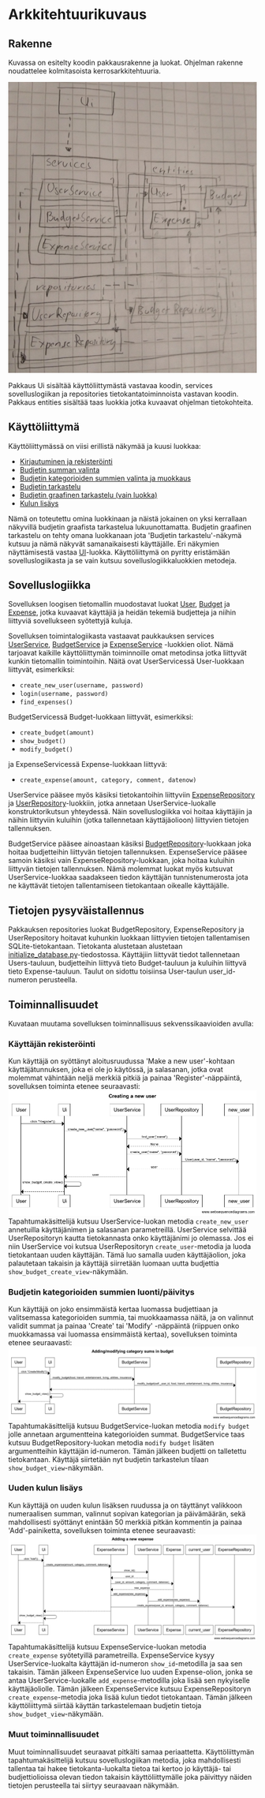 # Arkkitehtuurikuvaus

## Rakenne

Kuvassa on esitelty koodin pakkausrakenne ja luokat. Ohjelman rakenne noudattelee kolmitasoista kerrosarkkitehtuuria.

![Luokkakaavio](./kuvat/luokkakaavio.jpg)

Pakkaus Ui sisältää käyttöliittymästä vastavaa koodin, services sovelluslogiikan ja repositories tietokantatoiminnoista vastavan koodin. Pakkaus entities sisältää taas luokkia jotka kuvaavat ohjelman tietokohteita.

## Käyttöliittymä

Käyttöliittymässä on viisi erillistä näkymää ja kuusi luokkaa:

* [Kirjautuminen ja rekisteröinti](https://github.com/hhautajarvi/ot2021/blob/master/src/ui/login.py)
* [Budjetin summan valinta](https://github.com/hhautajarvi/ot2021/blob/master/src/ui/budget_create_view.py)
* [Budjetin kategorioiden summien valinta ja muokkaus](https://github.com/hhautajarvi/ot2021/blob/master/src/ui/budget_choose_view.py)
* [Budjetin tarkastelu](https://github.com/hhautajarvi/ot2021/blob/master/src/ui/budget_view.py)
* [Budjetin graafinen tarkastelu (vain luokka)](https://github.com/hhautajarvi/ot2021/blob/master/src/ui/plotting/plot_view.py)
* [Kulun lisäys](https://github.com/hhautajarvi/ot2021/blob/master/src/ui/add_expense_view.py)

Nämä on toteutettu omina luokkinaan ja näistä jokainen on yksi kerrallaan näkyvillä budjetin graafista tarkastelua lukuunottamatta. Budjetin graafinen tarkastelu on tehty omana luokkanaan jota 'Budjetin tarkastelu'-näkymä kutsuu ja nämä näkyvät samanaikaisesti käyttäjälle. Eri näkymien näyttämisestä vastaa [UI](https://github.com/hhautajarvi/ot2021/blob/master/src/ui/ui.py)-luokka. Käyttöliittymä on pyritty eristämään sovelluslogiikasta ja se vain kutsuu sovelluslogiikkaluokkien metodeja.

## Sovelluslogiikka

Sovelluksen loogisen tietomallin muodostavat luokat [User](https://github.com/hhautajarvi/ot2021/blob/master/src/entities/user.py), [Budget](https://github.com/hhautajarvi/ot2021/blob/master/src/entities/budget.py) ja [Expense](https://github.com/hhautajarvi/ot2021/blob/master/src/entities/expense.py), jotka kuvaavat käyttäjiä ja heidän tekemiä budjetteja ja niihin liittyviä sovellukseen syötettyjä kuluja.

Sovelluksen toimintalogiikasta vastaavat paukkauksen services [UserService](https://github.com/hhautajarvi/ot2021/blob/master/src/services/user_service.py), [BudgetService](https://github.com/hhautajarvi/ot2021/blob/master/src/services/budget_service.py) ja [ExpenseService](https://github.com/hhautajarvi/ot2021/blob/master/src/services/expense_service.py) -luokkien oliot. Nämä tarjoavat kaikille käyttöliittymän toiminnoille omat metodinsa jotka liittyvät kunkin tietomallin toimintoihin. Näitä ovat UserServicessä User-luokkaan liittyvät, esimerkiksi:
* `create_new_user(username, password)`
* `login(username, password)`
* `find_expenses()`

BudgetServicessä Budget-luokkaan liittyvät, esimerkiksi:
* `create_budget(amount)`
* `show_budget()`
* `modify_budget()`

ja ExpenseServicessä Expense-luokkaan liittyvä:
* `create_expense(amount, category, comment, datenow)`

UserService pääsee myös käsiksi tietokantoihin liittyviin [ExpenseRepository](https://github.com/hhautajarvi/ot2021/blob/master/src/repositories/expense_repository.py) ja [UserRepository](https://github.com/hhautajarvi/ot2021/blob/master/src/repositories/user_repository.py)-luokkiin, jotka annetaan UserService-luokalle konstruktorikutsun yhteydessä. Näin sovelluslogiikka voi hoitaa käyttäjiin ja näihin liittyviin kuluihin (jotka tallennetaan käyttäjäolioon) liittyvien tietojen tallennuksen.

BudgetService pääsee ainoastaan käsiksi [BudgetRepository](https://github.com/hhautajarvi/ot2021/blob/master/src/repositories/budget_repository.py)-luokkaan joka hoitaa budjetteihin liittyvän tietojen tallennuksen. ExpenseService pääsee samoin käsiksi vain ExpenseRepository-luokkaan, joka hoitaa kuluihin liittyvän tietojen tallennuksen. Nämä molemmat luokat myös kutsuvat UserService-luokkaa saadakseen tiedon käyttäjän tunnistenumerosta jota ne käyttävät tietojen tallentamiseen tietokantaan oikealle käyttäjälle.

## Tietojen pysyväistallennus

Pakkauksen repositories luokat BudgetRepository, ExpenseRepository ja UserRepository hoitavat kuhunkin luokkaan liittyvien tietojen tallentamisen SQLite-tietokantaan. Tietokanta alustetaan alustetaan [initialize_database.py](https://github.com/hhautajarvi/ot2021/blob/master/src/initialize_database.py)-tiedostossa. Käyttäjiin liittyvät tiedot tallennetaan Users-tauluun, budjetteihin liittyvä tieto Budget-tauluun ja kuluihin liittyvä tieto Expense-tauluun. Taulut on sidottu toisiinsa User-taulun user_id-numeron perusteella.

## Toiminnallisuudet

Kuvataan muutama sovelluksen toiminnallisuus sekvenssikaavioiden avulla:

### Käyttäjän rekisteröinti

Kun käyttäjä on syöttänyt aloitusruudussa 'Make a new user'-kohtaan käyttäjätunnuksen, joka ei ole jo käytössä, ja salasanan, jotka ovat molemmat vähintään neljä merkkiä pitkiä ja painaa 'Register'-näppäintä, sovelluksen toiminta etenee seuraavasti:
![Rekisteröinti](./kuvat/register_sequence.png)
Tapahtumakäsittelijä kutsuu UserService-luokan metodia `create_new_user` annetuilla käyttäjänimen ja salasanan parametreillä. UserService selvittää UserRepositoryn kautta tietokannasta onko käyttäjänimi jo olemassa. Jos ei niin UserService voi kutsua UserRepositoryn `create_user`-metodia ja luoda tietokantaan uuden käyttäjän. Tämä luo samalla uuden käyttäjäolion, joka palautetaan takaisin ja käyttäjä siirretään luomaan uutta budjettia `show_budget_create_view`-näkymään.

### Budjetin kategorioiden summien luonti/päivitys

Kun käyttäjä on joko ensimmäistä kertaa luomassa budjettiaan ja valitsemassa kategorioiden summia, tai muokkaamassa näitä, ja on valinnut validit summat ja painaa 'Create' tai 'Modify' -näppäintä (riippuen onko muokkamassa vai luomassa ensimmäistä kertaa), sovelluksen toiminta etenee seuraavasti:
![Kategorioiden luonti](./kuvat/category_budget.png)
Tapahtumakäsittelijä kutsuu BudgetService-luokan metodia `modify budget` jolle annetaan argumentteina kategorioiden summat. BudgetService taas kutsuu BudgetRepository-luokan metodia `modify budget` lisäten argumentteihin käyttäjän id-numeron. Tämän jälkeen budjetti on talletettu tietokantaan. Käyttäjä siirtetään nyt budjetin tarkastelun tilaan `show_budget_view`-näkymään.

### Uuden kulun lisäys

Kun käyttäjä on uuden kulun lisäksen ruudussa ja on täyttänyt valikkoon numeraalisen summan, valinnut sopivan kategorian ja päivämäärän, sekä mahdollisesti syöttänyt enintään 50 merkkiä pitkän kommentin ja painaa 'Add'-painiketta, sovelluksen toiminta etenee seuraavasti:
![Kulun lisäys](./kuvat/new_expense.png)
Tapahtumakäsittelijä kutsuu ExpenseService-luokan metodia `create_expense` syötetyillä parametreilla. ExpenseService kysyy UserService-luokalta käyttäjän id-numeron `show_id`-metodilla ja saa sen takaisin. Tämän jälkeen ExpenseService luo uuden Expense-olion, jonka se antaa UserService-luokalle `add_expense`-metodilla joka lisää sen nykyiselle käyttäjäoliolle. Tämän jälkeen ExpenseService kutsuu ExpenseRepositoryn `create_expense`-metodia joka lisää kulun tiedot tietokantaan. Tämän jälkeen käyttöliittymä siirtää käyttän tarkastelemaan budjetin tietoja `show_budget_view`-näkymään.

### Muut toiminnallisuudet

Muut toiminnallisuudet seuraavat pitkälti samaa periaattetta. Käyttöliittymän tapahtumakäsittelijä kutsuu sovelluslogiikan metodia, joka mahdollisesti tallentaa tai hakee tietokanta-luokalta tietoa tai kertoo jo käyttäjä- tai budjettiolioissa olevan tiedon takaisin käyttöliittymälle joka päivittyy näiden tietojen perusteella tai siirtyy seuraavaan näkymään.